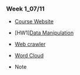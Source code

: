 ### Week 1_07/11

   * [Course Website](https://www.peculab.org/2019/07/10/108-%e5%85%a8%e5%9c%8b%e5%a4%8f%e5%ad%a3%e5%ad%b8%e9%99%a2-7-11-class-2/)

   * [HW1][Data Manipulation](https://rachel0718.github.io/data_science/week%201_0711/Data%20Manipulation.html)
    
   * [Web crawler](https://rachel0718.github.io/data_science/week%201_0711/Web%20Crawler.html)
   
   * [Word Cloud](https://rachel0718.github.io/data_science/week%201_0711/World%20Cloud.html)
    
   * Note
